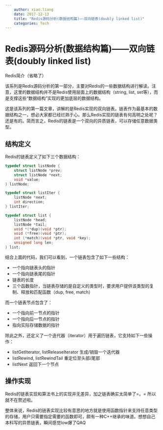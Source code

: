 ```yaml
---
    author: xiao.liang
    date: 2017-12-13
    title: "Redis源码分析(数据结构篇)——双向链表(doubly linked list)"
    categories: Tech
---
```



# Redis源码分析(数据结构篇)——双向链表(doubly linked list)

Redis简介（省略了）

该系列是Redis源码分析的第一部分，主要对Redis的一些数据结构进行解读。注意，这里的数据结构并不是Redis使用层面上的数据结构（string, list, set等），而是支撑这些“数据结构”实现的更加底层的数据结构。

这是该系列的第一篇文章，讲解的是Redis实现的双向链表。链表作为最基本的数据结构之一，想必大家都已经烂熟于心。那么Redis实现的链表有何高明之处呢？还是有的。简而言之，Redis的链表是一个双向的异质链表，可以存储任意数据类型。

## 结构定义

Redis的链表定义了如下三个数据结构：

```c
typedef struct listNode {
    struct listNode *prev;
    struct listNode *next;
    void *value;
} listNode;

typedef struct listIter {
    listNode *next;
    int direction;
} listIter;

typedef struct list {
    listNode *head;
    listNode *tail;
    void *(*dup)(void *ptr);
    void (*free)(void *ptr);
    int (*match)(void *ptr, void *key);
    unsigned long len;
} list;
```

结合上面的代码，我们可以看到，一个链表包含了如下一些结构：
- 一个指向链表头的指针
- 一个指向链表尾的指针
- 链表的长度
- 三个函数指针，当链表存储的是自定义的类型时，要求用户提供该类型的复制、释放和匹配函数（dup, free, match）

而一个链表节点包含了：
- 一个指向前一节点的指针
- 一个指向后一节点的指针
- 指向实际存储数据的指针

除此之外，还定义了一个迭代器（iterator）用于遍历链表，它支持如下一些操作：
- listGetIterator, listReleaseIterator 生成/销毁一个迭代器
- listRewind, listRewindTail 重定位至头部/尾部
- listNext 返回下一个节点

## 操作实现

Redis的链表实现和算法书上的实现并无差异，加之链表确实太简单了=。= 所以就不在赘述啦。

整体来说，Redis的链表实现比较有意思的地方就是使用函数指针来支持任意类型的存储，用户只需要指定需要的函数即可，颇有一种C++继承的味道。想想自己本科写的异质链表，瞬间感觉low爆了QAQ